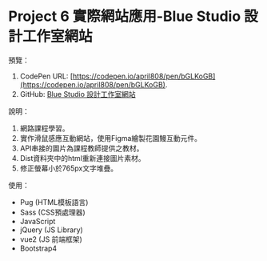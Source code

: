# Project 6 實際網站應用-Blue Studio 設計工作室網站

預覽：

1. CodePen URL: [https://codepen.io/april808/pen/bGLKoGB](https://codepen.io/april808/pen/bGLKoGB).
1. GitHub: [Blue Studio 設計工作室網站](./dist/index.html)

說明：

1. 網路課程學習。
1. 實作滑鼠感應互動網站，使用Figma繪製花園鰻互動元件。
1. API串接的圖片為課程教師提供之教材。
2. Dist資料夾中的html重新連接圖片素材。
3. 修正螢幕小於765px文字堆疊。

使用：

- Pug (HTML模板語言)
- Sass (CSS預處理器)
- JavaScript
- jQuery (JS Library)
- vue2 (JS 前端框架)
- Bootstrap4